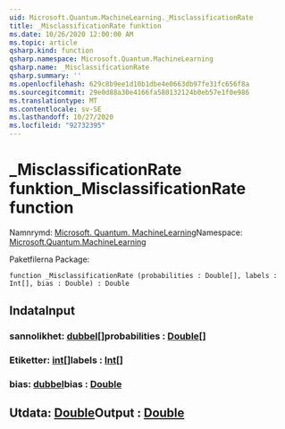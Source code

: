 ```yaml
---
uid: Microsoft.Quantum.MachineLearning._MisclassificationRate
title: _MisclassificationRate funktion
ms.date: 10/26/2020 12:00:00 AM
ms.topic: article
qsharp.kind: function
qsharp.namespace: Microsoft.Quantum.MachineLearning
qsharp.name: _MisclassificationRate
qsharp.summary: ''
ms.openlocfilehash: 629c8b9ee1d10b1dbe4e0663db97fe31fc656f8a
ms.sourcegitcommit: 29e0d88a30e4166fa580132124b0eb57e1f0e986
ms.translationtype: MT
ms.contentlocale: sv-SE
ms.lasthandoff: 10/27/2020
ms.locfileid: "92732395"
---
```

# <a name="_misclassificationrate-function"></a><span data-ttu-id="a25c7-102">_MisclassificationRate funktion</span><span class="sxs-lookup"><span data-stu-id="a25c7-102">_MisclassificationRate function</span></span>

<span data-ttu-id="a25c7-103">Namnrymd: [Microsoft. Quantum. MachineLearning](xref:Microsoft.Quantum.MachineLearning)</span><span class="sxs-lookup"><span data-stu-id="a25c7-103">Namespace: [Microsoft.Quantum.MachineLearning](xref:Microsoft.Quantum.MachineLearning)</span></span>

<span data-ttu-id="a25c7-104">Paketfilerna [](https://nuget.org/packages/)</span><span class="sxs-lookup"><span data-stu-id="a25c7-104">Package: [](https://nuget.org/packages/)</span></span>




```qsharp
function _MisclassificationRate (probabilities : Double[], labels : Int[], bias : Double) : Double
```


## <a name="input"></a><span data-ttu-id="a25c7-105">Indata</span><span class="sxs-lookup"><span data-stu-id="a25c7-105">Input</span></span>

### <a name="probabilities--double"></a><span data-ttu-id="a25c7-106">sannolikhet: [dubbel](xref:microsoft.quantum.lang-ref.double)[]</span><span class="sxs-lookup"><span data-stu-id="a25c7-106">probabilities : [Double](xref:microsoft.quantum.lang-ref.double)[]</span></span>




### <a name="labels--int"></a><span data-ttu-id="a25c7-107">Etiketter: [int](xref:microsoft.quantum.lang-ref.int)[]</span><span class="sxs-lookup"><span data-stu-id="a25c7-107">labels : [Int](xref:microsoft.quantum.lang-ref.int)[]</span></span>




### <a name="bias--double"></a><span data-ttu-id="a25c7-108">bias: [dubbel](xref:microsoft.quantum.lang-ref.double)</span><span class="sxs-lookup"><span data-stu-id="a25c7-108">bias : [Double](xref:microsoft.quantum.lang-ref.double)</span></span>





## <a name="output--double"></a><span data-ttu-id="a25c7-109">Utdata: [Double](xref:microsoft.quantum.lang-ref.double)</span><span class="sxs-lookup"><span data-stu-id="a25c7-109">Output : [Double](xref:microsoft.quantum.lang-ref.double)</span></span>

